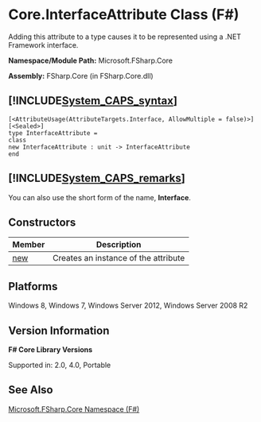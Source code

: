 # Core.InterfaceAttribute Class (F#)

Adding this attribute to a type causes it to be represented using a .NET Framework interface.

**Namespace/Module Path:** Microsoft.FSharp.Core

**Assembly:** FSharp.Core (in FSharp.Core.dll)


## [!INCLUDE[System_CAPS_syntax](//System/Token/System_CAPS_syntax_md.md)]

```
[<AttributeUsage(AttributeTargets.Interface, AllowMultiple = false)>]
[<Sealed>]
type InterfaceAttribute =
class
new InterfaceAttribute : unit -> InterfaceAttribute
end
```

## [!INCLUDE[System_CAPS_remarks](//System/Token/System_CAPS_remarks_md.md)]
You can also use the short form of the name, **Interface**.


## Constructors


|Member|Description|
|------|-----------|
|[new](http://msdn.microsoft.com/en-us/library/588f6489-bac9-469b-a595-b3741e5bae27)|Creates an instance of the attribute|

## Platforms
Windows 8, Windows 7, Windows Server 2012, Windows Server 2008 R2


## Version Information
**F# Core Library Versions**

Supported in: 2.0, 4.0, Portable




## See Also
[Microsoft.FSharp.Core Namespace &#40;F&#35;&#41;](Microsoft.FSharp.Core+Namespace+28%F%2329%.md)

